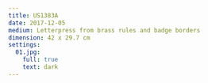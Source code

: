 ```yaml
---
title: US1383A
date: 2017-12-05
medium: Letterpress from brass rules and badge borders
dimension: 42 x 29.7 cm
settings:
  01.jpg:
    full: true
    text: dark
---
```


